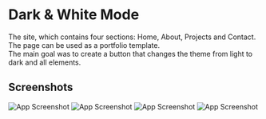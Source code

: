 # Dark & White Mode

The site, which contains four sections: Home, About, Projects and Contact.  
The page can be used as a portfolio template.  
The main goal was to create a button that changes the theme from light to dark and all elements.
## Screenshots

![App Screenshot](https://i.ibb.co/fDmGVbh/1.png)
![App Screenshot](https://i.ibb.co/Wv18NMg/2.png)
![App Screenshot](https://i.ibb.co/k5PRW4H/3.png)
![App Screenshot](https://i.ibb.co/ngNdvDn/4.png)